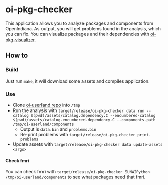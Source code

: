 # oi-pkg-checker

This application allows you to analyze packages and components from OpenIndiana.
As output, you will get problems found in the analysis, which you can fix.
You can visualize packages and their dependencies with [oi-pkg-visualizer](https://github.com/aueam/oi-pkg-visualizer).

## How to

### Build

Just run `make`, it will download some assets and compiles application.

### Use

- Clone [oi-userland repo](https://github.com/OpenIndiana/oi-userland.git) into `/tmp`
- Run the analysis with `target/release/oi-pkg-checker data run --catalog $(pwd)/assets/catalog.dependency.C --encumbered-catalog $(pwd)/assets/catalog.encumbered.dependency.C --components-path /tmp/oi-userland/components`
    - Output is `data.bin` and `problems.bin`
    - Re-print problems with `target/release/oi-pkg-checker print-problems`
- Update assets with `target/release/oi-pkg-checker data update-assets <args>`

#### Check fmri

You can check fmri with `target/release/oi-pkg-checker SUNWIPython /tmp/oi-userland/components` to see what packages need
that fmri.

